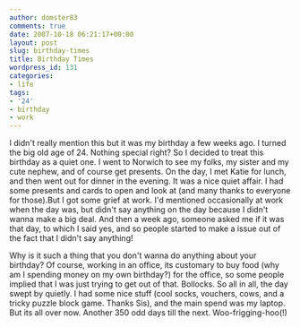 ```yaml
---
author: domster83
comments: true
date: 2007-10-18 06:21:17+00:00
layout: post
slug: birthday-times
title: Birthday Times
wordpress_id: 131
categories:
- life
tags:
- '24'
- birthday
- work
---
```


I didn't really mention this but it was my birthday a few weeks ago. I turned the big old age of 24. Nothing special right? So I decided to treat this birthday as a quiet one. I went to Norwich to see my folks, my sister and my cute nephew, and of course get presents. On the day, I met Katie for lunch, and then went out for dinner in the evening. It was a nice quiet affair. I had some presents and cards to open and look at (and many thanks to everyone for those).But I got some grief at work. I'd mentioned occasionally at work when the day was, but didn't say anything on the day because I didn't wanna make a big deal. And then a week ago, someone asked me if it was that day, to which I said yes, and so people started to make a issue out of the fact that I didn't say anything!




Why is it such a thing that you don't wanna do anything about your birthday? Of course, working in an office, its customary to buy food (why am I spending money on my own birthday?) for the office, so some people implied that I was just trying to get out of that. Bollocks.
So all in all, the day swept by quietly. I had some nice stuff (cool socks, vouchers, cows, and a tricky puzzle block game. Thanks Sis), and the main spend was my laptop.
But its all over now. Another 350 odd days till the next. Woo-frigging-hoo(!)
